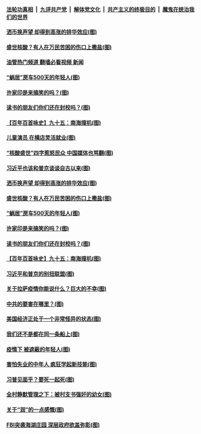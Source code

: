 ####  [法轮功真相](../../../../basic/blob/master/README.md?t=09190901) &nbsp;|&nbsp; [九评共产党](../../../../9ping.md/blob/master/README.md?t=09190901) &nbsp;|&nbsp; [解体党文化](../../../../jtdwh.md/blob/master/README.md?t=09190901)  &nbsp;|&nbsp; [共产主义的终极目的](../../../../gczydzjmd.md/blob/master/README.md?t=09190901) &nbsp;|&nbsp; [魔鬼在统治我们的世界](../../../../mgztzwmdsj.md/blob/master/README.md?t=09190901) 

#### [洒币换声望 却得到高涨的排华效应(图)](../pages/p4/1017019.md?t=09190901) 

#### [盛世核酸？有人在万民苦困的伤口上撒盐(图)](../pages/p4/1016962.md?t=09190901) 

#### [油管热门频道 翻墙必看视频 新闻](http://45.76.130.85:81/youtube.html?09190901)

#### [“蜗居”房车500天的年轻人(图)](../pages/p4/1016970.md?t=09190901) 

#### [许家印是来搞笑的吗？(图)](../pages/p4/1016956.md?t=09190901) 

#### [读书的朋友们你们还在封校吗？(图)](../pages/p4/1016958.md?t=09190901) 

#### [【百年百首咏史】九十五：南海撞机(图)](../pages/p4/1016963.md?t=09190901) 

#### [儿童演员 在横店灵活就业(图)](../pages/p4/1017022.md?t=09190901) 

#### [“核酸盛世”四字惹怒民众 中国媒体也骂翻(图)](../pages/p4/1017021.md?t=09190901) 

#### [习近平也该和普京谈谈自古以来(图)](../pages/p4/1017020.md?t=09190901) 

#### [洒币换声望 却得到高涨的排华效应(图)](../pages/p4/1017019.md?t=09190901) 

#### [盛世核酸？有人在万民苦困的伤口上撒盐(图)](../pages/p4/1016962.md?t=09190901) 

#### [“蜗居”房车500天的年轻人(图)](../pages/p4/1016970.md?t=09190901) 

#### [许家印是来搞笑的吗？(图)](../pages/p4/1016956.md?t=09190901) 

#### [读书的朋友们你们还在封校吗？(图)](../pages/p4/1016958.md?t=09190901) 

#### [【百年百首咏史】九十五：南海撞机(图)](../pages/p4/1016963.md?t=09190901) 

#### [习近平和普京的别扭联盟(图)](../pages/p4/1016876.md?t=09190901) 

#### [关于拉萨疫情你能说什么？巨大的不幸(图)](../pages/p4/1016877.md?t=09190901) 

#### [中共的要害在哪里？(图)](../pages/p4/1016874.md?t=09190901) 

#### [美国经济正处于一个非常怪异的状态(图)](../pages/p4/1016873.md?t=09190901) 

#### [我们还不是都在同一条船上(图)](../pages/p4/1016878.md?t=09190901) 

#### [疫情下 被遮蔽的年轻人(图)](../pages/p4/1016785.md?t=09190901) 

#### [害怕失业的中年人 疯狂学起新技能(图)](../pages/p4/1016801.md?t=09190901) 

#### [习普见面乎？要死一起死(图)](../pages/p4/1016797.md?t=09190901) 

#### [全村静默管理之下：被村支书强奸的幼女(图)](../pages/p4/1016786.md?t=09190901) 

#### [关于“润”的一点感慨(图)](../pages/p4/1015905.md?t=09190901) 

#### [FBI突袭海湖庄园 深层政府欲盖弥彰(图)](../pages/p4/1016313.md?t=09190901) 

<img src='http://gfw-breaker.win/goodnews/indexes/p4.md' width='0px' height='0px'/>
